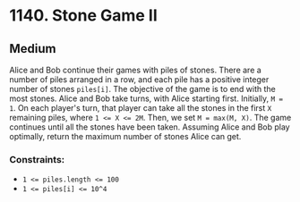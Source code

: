 # 1140. Stone Game II

## Medium

Alice and Bob continue their games with piles of stones. There are a number of piles arranged in a row, and each pile
has a positive integer number of stones `piles[i]`. The objective of the game is to end with the most stones. Alice and
Bob take turns, with Alice starting first. Initially, `M = 1`. On each player's turn, that player can take all the
stones in the first `X` remaining piles, where `1 <= X <= 2M`. Then, we set `M = max(M, X)`. The game continues until
all the stones have been taken. Assuming Alice and Bob play optimally, return the maximum number of stones Alice can
get.

### Constraints:

- `1 <= piles.length <= 100`
- `1 <= piles[i] <= 10^4`
